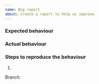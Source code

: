 ```yaml
---
name: Bug report
about: Create a report to help us improve
---
```


### Expected behaviour
<!-- A clear and concise description of what you expected to happen. -->

### Actual behaviour
<!-- A clear and concise description of what actually happened. -->

### Steps to reproduce the behaviour
1. <!-- How can we replicate the bug? -->

Branch:
